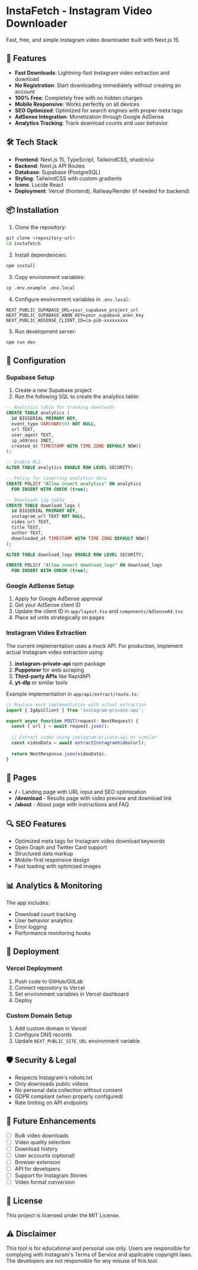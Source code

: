 # InstaFetch - Instagram Video Downloader

Fast, free, and simple Instagram video downloader built with Next.js 15.

## 🚀 Features

- **Fast Downloads**: Lightning-fast Instagram video extraction and download
- **No Registration**: Start downloading immediately without creating an account
- **100% Free**: Completely free with no hidden charges
- **Mobile Responsive**: Works perfectly on all devices
- **SEO Optimized**: Optimized for search engines with proper meta tags
- **AdSense Integration**: Monetization through Google AdSense
- **Analytics Tracking**: Track download counts and user behavior

## 🛠 Tech Stack

- **Frontend**: Next.js 15, TypeScript, TailwindCSS, shadcn/ui
- **Backend**: Next.js API Routes
- **Database**: Supabase (PostgreSQL)
- **Styling**: TailwindCSS with custom gradients
- **Icons**: Lucide React
- **Deployment**: Vercel (frontend), Railway/Render (if needed for backend)

## 📦 Installation

1. Clone the repository:
```bash
git clone <repository-url>
cd instafetch
```

2. Install dependencies:
```bash
npm install
```

3. Copy environment variables:
```bash
cp .env.example .env.local
```

4. Configure environment variables in `.env.local`:
```env
NEXT_PUBLIC_SUPABASE_URL=your_supabase_project_url
NEXT_PUBLIC_SUPABASE_ANON_KEY=your_supabase_anon_key
NEXT_PUBLIC_ADSENSE_CLIENT_ID=ca-pub-xxxxxxxxx
```

5. Run development server:
```bash
npm run dev
```

## 🔧 Configuration

### Supabase Setup

1. Create a new Supabase project
2. Run the following SQL to create the analytics table:

```sql
-- Analytics table for tracking downloads
CREATE TABLE analytics (
  id BIGSERIAL PRIMARY KEY,
  event_type VARCHAR(50) NOT NULL,
  url TEXT,
  user_agent TEXT,
  ip_address INET,
  created_at TIMESTAMP WITH TIME ZONE DEFAULT NOW()
);

-- Enable RLS
ALTER TABLE analytics ENABLE ROW LEVEL SECURITY;

-- Policy for inserting analytics data
CREATE POLICY "Allow insert analytics" ON analytics
  FOR INSERT WITH CHECK (true);

-- Downloads log table
CREATE TABLE download_logs (
  id BIGSERIAL PRIMARY KEY,
  instagram_url TEXT NOT NULL,
  video_url TEXT,
  title TEXT,
  author TEXT,
  downloaded_at TIMESTAMP WITH TIME ZONE DEFAULT NOW()
);

ALTER TABLE download_logs ENABLE ROW LEVEL SECURITY;

CREATE POLICY "Allow insert download_logs" ON download_logs
  FOR INSERT WITH CHECK (true);
```

### Google AdSense Setup

1. Apply for Google AdSense approval
2. Get your AdSense client ID
3. Update the client ID in `app/layout.tsx` and `components/AdSenseAd.tsx`
4. Place ad units strategically on pages

### Instagram Video Extraction

The current implementation uses a mock API. For production, implement actual Instagram video extraction using:

1. **instagram-private-api** npm package
2. **Puppeteer** for web scraping
3. **Third-party APIs** like RapidAPI
4. **yt-dlp** or similar tools

Example implementation in `app/api/extract/route.ts`:

```typescript
// Replace mock implementation with actual extraction
import { IgApiClient } from 'instagram-private-api';

export async function POST(request: NextRequest) {
  const { url } = await request.json();
  
  // Extract video using instagram-private-api or similar
  const videoData = await extractInstagramVideo(url);
  
  return NextResponse.json(videoData);
}
```

## 📱 Pages

- **/** - Landing page with URL input and SEO optimization
- **/download** - Results page with video preview and download link
- **/about** - About page with instructions and FAQ

## 🔍 SEO Features

- Optimized meta tags for Instagram video download keywords
- Open Graph and Twitter Card support
- Structured data markup
- Mobile-first responsive design
- Fast loading with optimized images

## 📊 Analytics & Monitoring

The app includes:
- Download count tracking
- User behavior analytics
- Error logging
- Performance monitoring hooks

## 🚀 Deployment

### Vercel Deployment

1. Push code to GitHub/GitLab
2. Connect repository to Vercel
3. Set environment variables in Vercel dashboard
4. Deploy

### Custom Domain Setup

1. Add custom domain in Vercel
2. Configure DNS records
3. Update `NEXT_PUBLIC_SITE_URL` environment variable

## 🛡 Security & Legal

- Respects Instagram's robots.txt
- Only downloads public videos
- No personal data collection without consent
- GDPR compliant (when properly configured)
- Rate limiting on API endpoints

## 🔄 Future Enhancements

- [ ] Bulk video downloads
- [ ] Video quality selection
- [ ] Download history
- [ ] User accounts (optional)
- [ ] Browser extension
- [ ] API for developers
- [ ] Support for Instagram Stories
- [ ] Video format conversion

## 📄 License

This project is licensed under the MIT License.

## ⚠️ Disclaimer

This tool is for educational and personal use only. Users are responsible for complying with Instagram's Terms of Service and applicable copyright laws. The developers are not responsible for any misuse of this tool.